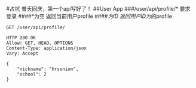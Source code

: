 #占坑
普天同庆，第一个api写好了！
##User App
###/user/api/profile/*
要求登录
####*为空
返回当前用户profile
####*为ID
返回用户ID为*的profile
~~~
GET /user/api/profile/
~~~
~~~
HTTP 200 OK
Allow: GET, HEAD, OPTIONS
Content-Type: application/json
Vary: Accept

{
    "nickname": "hrsonion",
    "school": 2
}
~~~
